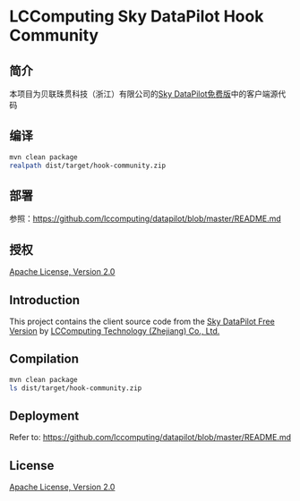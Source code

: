 # LCComputing Sky DataPilot Hook Community

## 简介
本项目为贝联珠贯科技（浙江）有限公司的[Sky DataPilot免费版](https://github.com/lccomputing/datapilot)中的客户端源代码

## 编译
```bash
mvn clean package
realpath dist/target/hook-community.zip
```

## 部署
参照：https://github.com/lccomputing/datapilot/blob/master/README.md

## 授权
[Apache License, Version 2.0](https://www.apache.org/licenses/LICENSE-2.0.txt)


## Introduction
This project contains the client source code from the [Sky DataPilot Free Version](https://github.com/lccomputing/datapilot) by [LCComputing Technology (Zhejiang) Co., Ltd.](https://www.lccomputing.com)

## Compilation
```bash
mvn clean package
ls dist/target/hook-community.zip
```

## Deployment
Refer to: https://github.com/lccomputing/datapilot/blob/master/README.md

## License
[Apache License, Version 2.0](https://www.apache.org/licenses/LICENSE-2.0.txt)
